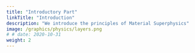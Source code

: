 ```yaml
---
title: "Introductory Part"
linkTitle: "Introduction"
description: "We introduce the principles of Material Superphysics"
image: /graphics/physics/layers.png
# # date: 2020-10-31
weight: 2
---
```

